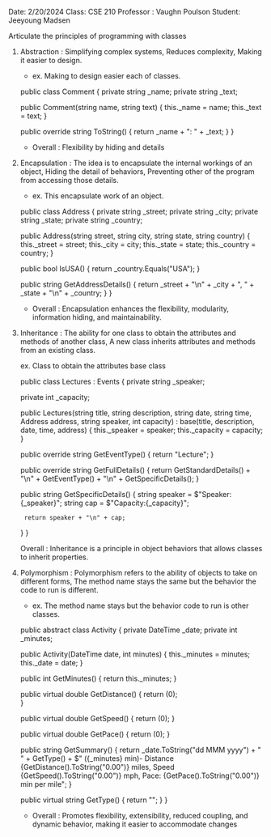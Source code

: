 Date: 2/20/2024
Class: CSE 210 
Professor : Vaughn Poulson
Student: Jeeyoung Madsen

Articulate the principles of programming with classes

1. Abstraction : Simplifying complex systems, Reduces complexity, Making it easier to 
                design.

    * ex. Making to design easier each of classes.

    public class Comment
{
    private string _name;
    private string _text;

    public Comment(string name, string text)
    {
        this._name = name;
        this._text = text;
    }

    public override string ToString()
    {
        return _name + ": " + _text;
    }
}

    * Overall : Flexibility by hiding and details

2. Encapsulation : The idea is to encapsulate the internal workings of an object, 
                Hiding the detail of behaviors, Preventing other of the program from accessing those details.

    * ex. This encapsulate work of an object.

    public class Address
{
    private string _street;
    private string _city;
    private string _state;
    private string _country;

    public Address(string street, string city, string state, string country)
    {
        this._street = street;
        this._city = city;
        this._state = state;
        this._country = country;
    }


    public bool IsUSA()
    {
        return _country.Equals("USA");
    }

    public string GetAddressDetails()
    {
        return _street + "\n" + _city + ", " + _state + "\n" + _country; 
    }
}

    * Overall : Encapsulation enhances the flexibility, modularity, information hiding, and maintainability.

3. Inheritance : The ability for one class to obtain the attributes and methods of 
                another class, A new class inherits attributes and methods from an existing class.

    ex. Class to obtain the attributes base class

    public class Lectures : Events
{
    private string _speaker;

    private int _capacity;

    public Lectures(string title, string description, string date, string time, Address address, string speaker, int capacity)
        : base(title, description, date, time, address)
    {
        this._speaker = speaker;
        this._capacity = capacity;
    }

    public override string GetEventType()
    {
        return "Lecture";
    }

    public override string GetFullDetails()
    {
        return GetStandardDetails() + "\n" + GetEventType() + "\n" + GetSpecificDetails();
    }

    public string GetSpecificDetails()
    {
        string speaker = $"Speaker:{_speaker}";
        string cap = $"Capacity:{_capacity}";

        return speaker + "\n" + cap;
    }
}

    Overall : Inheritance is a principle in object behaviors that allows classes to inherit properties.

4. Polymorphism : Polymorphism refers to the ability of objects to take on different 
                forms, The method name stays the same but the behavior the code to run is different.

    * ex. The method name stays but the behavior code to run is other classes.

    public abstract class Activity
{
    private DateTime _date;
    private int _minutes;

    public Activity(DateTime date, int minutes)
    {
        this._minutes = minutes;
        this._date = date;
    }

    public int GetMinutes()
    {
        return this._minutes;
    }

    public virtual double GetDistance()
    {
        return (0);   
    }

    public virtual double GetSpeed()
    {
        return (0);
    }

    public virtual double GetPace()
    {
        return (0);
    }

    public string GetSummary()
    {
        return _date.ToString("dd MMM yyyy") + " " + GetType() + $" ({_minutes} min)- Distance {GetDistance().ToString("0.00")} miles, Speed {GetSpeed().ToString("0.00")} mph, Pace: {GetPace().ToString("0.00")} min per mile";
    }

    public virtual string GetType()
    {
        return "";
    }
}

    * Overall : Promotes flexibility, extensibility, reduced coupling, and dynamic behavior, making it easier to accommodate changes